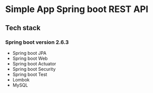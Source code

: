 # Simple App Spring boot REST API

## Tech stack
### Spring boot version 2.6.3
+ Spring boot JPA
+ Spring boot Web
+ Spring boot Actuator
+ Spring boot Security
+ Spring boot Test
+ Lombok
+ MySQL
